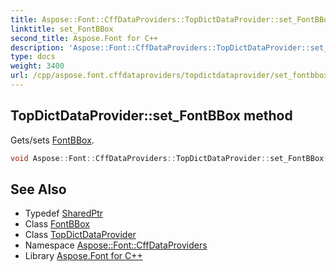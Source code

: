 ```yaml
---
title: Aspose::Font::CffDataProviders::TopDictDataProvider::set_FontBBox method
linktitle: set_FontBBox
second_title: Aspose.Font for C++
description: 'Aspose::Font::CffDataProviders::TopDictDataProvider::set_FontBBox method. Gets/sets FontBBox in C++.'
type: docs
weight: 3400
url: /cpp/aspose.font.cffdataproviders/topdictdataprovider/set_fontbbox/
---
```

## TopDictDataProvider::set_FontBBox method


Gets/sets [FontBBox](../../../aspose.font/fontbbox/).

```cpp
void Aspose::Font::CffDataProviders::TopDictDataProvider::set_FontBBox(System::SharedPtr<Aspose::Font::FontBBox> value)
```

## See Also

* Typedef [SharedPtr](../../../system/sharedptr/)
* Class [FontBBox](../../../aspose.font/fontbbox/)
* Class [TopDictDataProvider](../)
* Namespace [Aspose::Font::CffDataProviders](../../)
* Library [Aspose.Font for C++](../../../)
